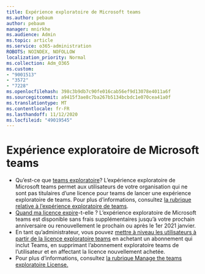 ```yaml
---
title: Expérience exploratoire de Microsoft teams
ms.author: pebaum
author: pebaum
manager: mnirkhe
ms.audience: Admin
ms.topic: article
ms.service: o365-administration
ROBOTS: NOINDEX, NOFOLLOW
localization_priority: Normal
ms.collection: Adm_O365
ms.custom:
- "9001513"
- "3572"
- "7228"
ms.openlocfilehash: 398c3b9db7c90fe016cab56ef9d13078e4011a6f
ms.sourcegitcommit: a9415f3ae8c7ba267b5134bcbdc1e070cea41a0f
ms.translationtype: MT
ms.contentlocale: fr-FR
ms.lasthandoff: 11/12/2020
ms.locfileid: "49019545"
---
```

# <a name="microsoft-teams-exploratory-experience"></a>Expérience exploratoire de Microsoft teams

- Qu’est-ce que [teams exploratoire](https://docs.microsoft.com/microsoftteams/teams-exploratory)? L’expérience exploratoire de Microsoft teams permet aux utilisateurs de votre organisation qui ne sont pas titulaires d’une licence pour teams de lancer une expérience exploratoire de teams. Pour plus d’informations, consultez [la rubrique relative à l’expérience exploratoire de teams](https://docs.microsoft.com/microsoftteams/teams-exploratory#whats-in-the-teams-exploratory-experience).
- [Quand ma licence expire](https://docs.microsoft.com/microsoftteams/teams-exploratory#how-long-does-the-teams-exploratory-experience-last)-t-elle ? L’expérience exploratoire de Microsoft teams est disponible sans frais supplémentaires jusqu’à votre prochain anniversaire ou renouvellement le prochain ou après le 1er 2021 janvier.
- En tant qu’administrateur, vous pouvez [mettre à niveau les utilisateurs à partir de la licence exploratoire teams](https://docs.microsoft.com/microsoftteams/teams-exploratory#upgrade-users-from-the-teams-exploratory-license) en achetant un abonnement qui inclut Teams, en supprimant l’abonnement exploratoire teams de l’utilisateur et en affectant la licence nouvellement achetée.
- Pour plus d’informations, consultez [la rubrique Manage the teams exploratoire License.](https://docs.microsoft.com/microsoftteams/teams-exploratory)